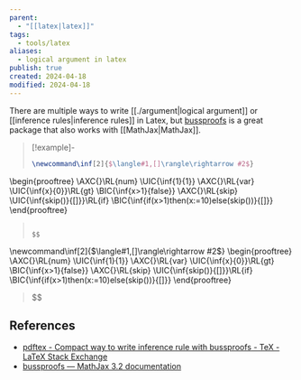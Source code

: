 ```yaml
---
parent:
  - "[[latex|latex]]"
tags:
  - tools/latex
aliases:
  - logical argument in latex
publish: true
created: 2024-04-18
modified: 2024-04-18
---
```

There are multiple ways to write [[./argument|logical argument]] or [[inference rules|inference rules]] in Latex, but [bussproofs](https://ctan.org/pkg/bussproofs) is a great package that also works with [[MathJax|MathJax]].

> [!example]-
> ```latex
> \newcommand\inf[2]{$\langle#1,[]\rangle\rightarrow #2$}
\begin{prooftree}
  \AXC{}\RL{num}
  \UIC{\inf{1}{1}}
  \AXC{}\RL{var}
  \UIC{\inf{x}{0}}\RL{gt}
  \BIC{\inf{x>1}{false}}
  \AXC{}\RL{skip}
  \UIC{\inf{skip()}{[]}}\RL{if}
  \BIC{\inf{if(x>1)then(x:=10)else(skip())}{[]}}
\end{prooftree}
>   ```
> 
>$$
\newcommand\inf[2]{$\langle#1,[]\rangle\rightarrow #2$}
\begin{prooftree}
  \AXC{}\RL{num}
  \UIC{\inf{1}{1}}
  \AXC{}\RL{var}
  \UIC{\inf{x}{0}}\RL{gt}
  \BIC{\inf{x>1}{false}}
  \AXC{}\RL{skip}
  \UIC{\inf{skip()}{[]}}\RL{if}
  \BIC{\inf{if(x>1)then(x:=10)else(skip())}{[]}}
\end{prooftree}
>$$

## References
- [pdftex - Compact way to write inference rule with bussproofs - TeX - LaTeX Stack Exchange](https://tex.stackexchange.com/questions/600824/compact-way-to-write-inference-rule-with-bussproofs)
- [bussproofs — MathJax 3.2 documentation](https://docs.mathjax.org/en/latest/input/tex/extensions/bussproofs.html)
